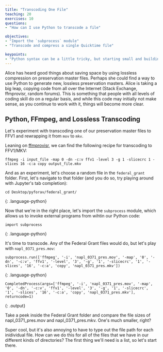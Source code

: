 ```yaml
---
title: "Transcoding One File"
teaching: 20
exercises: 10
questions:
- "How can I use Python to transcode a file"

objectives:
- "Import the `subprocess` module"
- "Transcode and compress a single Quicktime file"

keypoints:
- "Python syntax can be a little tricky, but starting small and building out is a good general strategy"
---
```


Alice has heard good things about saving space by using lossless compression on preservation master files. Perhaps she could find a way to use Python to generate new, lossless preservation masters. Alice is taking a big leap, copying code from all over the Internet (Stack Exchange, ffmprovisr, random forums). This is something that people with all levels of coding skill do on a regular basis, and while this code may initially not make sense, as you continue to work with it, things will become more clear.

## Python, FFmpeg, and Lossless Transcoding

Let's experiment with transcoding one of our preservation master files to FFV1 and rewrapping it from `mov` to `mkv`.

Leaning on [ffmprovisr](https://amiaopensource.github.io/ffmprovisr/), we can find the following recipe for transcoding to FFV1/MKV:

`ffmpeg -i input_file -map 0 -dn -c:v ffv1 -level 3 -g 1 -slicecrc 1 -slices 16 -c:a copy output_file.mkv`

And as an experiment, let's choose a random file in the `federal_grant` folder. First, let's navigate to that folder (and you do so, try playing around with Jupyter's tab completion):

~~~
cd Desktop/pyforav/federal_grant/
~~~
{: .language-python}

Now that we're in the right place, let's import the `subprocess` module, which allows us to invoke external programs from wihtin our Python code:

~~~
import subprocess
~~~
{: .language-python}

It's time to transcode. Any of the Federal Grant files would do, but let's play with `napl_0371_pres.mov`:

~~~
subprocess.run(['ffmpeg', '-i', 'napl_0371_pres.mov', '-map', '0', '-dn', '-c:v', 'ffv1', '-level', '3', '-g', '1', '-slicecrc', '1', '-slices', '16', '-c:a', 'copy', 'napl_0371_pres.mkv'])
~~~
{: .language-python}

~~~
CompletedProcess(args=['ffmpeg', '-i', 'napl_0371_pres.mov', '-map', '0', '-dn', '-c:v', 'ffv1', '-level', '3', '-g', '1', '-slicecrc', '1', '-slices', '16', '-c:a', 'copy', 'napl_0371_pres.mkv'], returncode=1)

~~~
{: .output}

Take a peek inside the Federal Grant folder and compare the file sizes of napl_0371_pres.mov and napl_0371_pres.mkv. One's much smaller, right?

Super cool, but it's also annoying to have to type out the file path for each inidividual file. How can we do this for all of the files that we have in our different kinds of directories? The first thing we'll need is a list, so let's start there.
